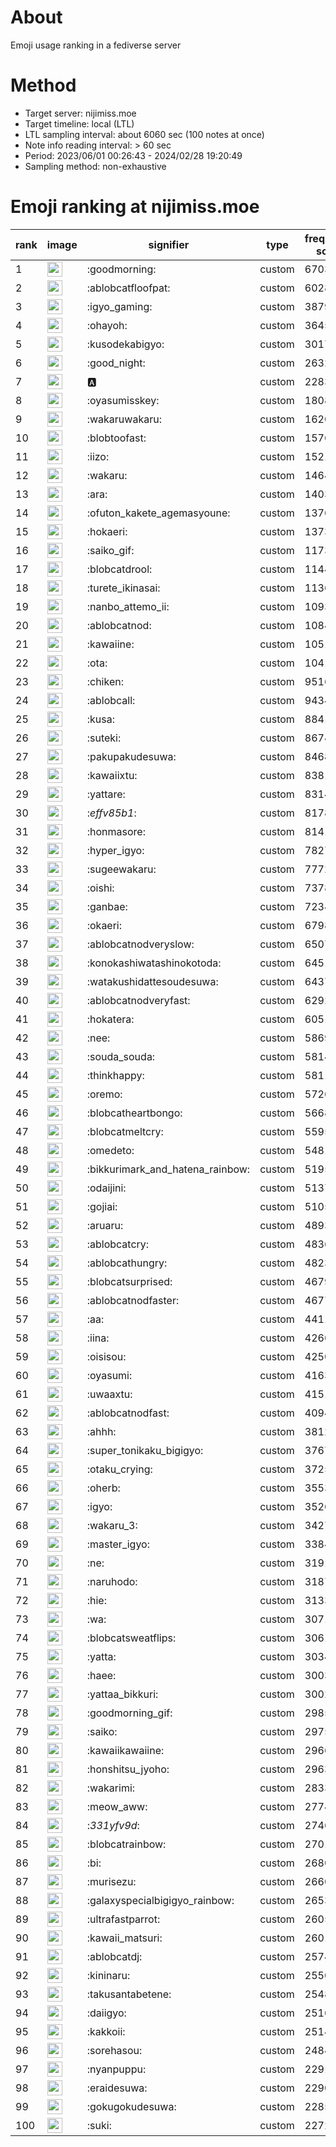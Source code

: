 # About
Emoji usage ranking in a fediverse server

# Method
- Target server: nijimiss.moe
- Target timeline: local (LTL)
- LTL sampling interval: about 6060 sec (100 notes at once)
- Note info reading interval: > 60 sec
- Period: 2023/06/01 00:26:43 - 2024/02/28 19:20:49 
- Sampling method: non-exhaustive

# Emoji ranking at nijimiss.moe

|rank|image|signifier|type|frequency score|
|----|----|----|----|----|
|1|<img height="24" src="https://nijimiss.moe/emoji/goodmorning.webp">|:goodmorning:|custom|67036|
|2|<img height="24" src="https://nijimiss.moe/emoji/ablobcatfloofpat.webp">|:ablobcatfloofpat:|custom|60286|
|3|<img height="24" src="https://nijimiss.moe/emoji/igyo_gaming.webp">|:igyo_gaming:|custom|38792|
|4|<img height="24" src="https://nijimiss.moe/emoji/ohayoh.webp">|:ohayoh:|custom|36455|
|5|<img height="24" src="https://nijimiss.moe/emoji/kusodekabigyo.webp">|:kusodekabigyo:|custom|30171|
|6|<img height="24" src="https://nijimiss.moe/emoji/good_night.webp">|:good_night:|custom|26325|
|7|<img height="24" src="https://nijimiss.moe/emoji/a.webp">|:a:|custom|22836|
|8|<img height="24" src="https://nijimiss.moe/emoji/oyasumisskey.webp">|:oyasumisskey:|custom|18087|
|9|<img height="24" src="https://nijimiss.moe/emoji/wakaruwakaru.webp">|:wakaruwakaru:|custom|16203|
|10|<img height="24" src="https://nijimiss.moe/emoji/blobtoofast.webp">|:blobtoofast:|custom|15764|
|11|<img height="24" src="https://nijimiss.moe/emoji/iizo.webp">|:iizo:|custom|15213|
|12|<img height="24" src="https://nijimiss.moe/emoji/wakaru.webp">|:wakaru:|custom|14644|
|13|<img height="24" src="https://nijimiss.moe/emoji/ara.webp">|:ara:|custom|14031|
|14|<img height="24" src="https://nijimiss.moe/emoji/ofuton_kakete_agemasyoune.webp">|:ofuton_kakete_agemasyoune:|custom|13764|
|15|<img height="24" src="https://nijimiss.moe/emoji/hokaeri.webp">|:hokaeri:|custom|13731|
|16|<img height="24" src="https://nijimiss.moe/emoji/saiko_gif.webp">|:saiko_gif:|custom|11738|
|17|<img height="24" src="https://nijimiss.moe/emoji/blobcatdrool.webp">|:blobcatdrool:|custom|11441|
|18|<img height="24" src="https://nijimiss.moe/emoji/turete_ikinasai.webp">|:turete_ikinasai:|custom|11368|
|19|<img height="24" src="https://nijimiss.moe/emoji/nanbo_attemo_ii.webp">|:nanbo_attemo_ii:|custom|10935|
|20|<img height="24" src="https://nijimiss.moe/emoji/ablobcatnod.webp">|:ablobcatnod:|custom|10847|
|21|<img height="24" src="https://nijimiss.moe/emoji/kawaiine.webp">|:kawaiine:|custom|10518|
|22|<img height="24" src="https://nijimiss.moe/emoji/ota.webp">|:ota:|custom|10418|
|23|<img height="24" src="https://nijimiss.moe/emoji/chiken.webp">|:chiken:|custom|9516|
|24|<img height="24" src="https://nijimiss.moe/emoji/ablobcall.webp">|:ablobcall:|custom|9434|
|25|<img height="24" src="https://nijimiss.moe/emoji/kusa.webp">|:kusa:|custom|8841|
|26|<img height="24" src="https://nijimiss.moe/emoji/suteki.webp">|:suteki:|custom|8674|
|27|<img height="24" src="https://nijimiss.moe/emoji/pakupakudesuwa.webp">|:pakupakudesuwa:|custom|8468|
|28|<img height="24" src="https://nijimiss.moe/emoji/kawaiixtu.webp">|:kawaiixtu:|custom|8381|
|29|<img height="24" src="https://nijimiss.moe/emoji/yattare.webp">|:yattare:|custom|8314|
|30|<img height="24" src="https://nijimiss.moe/emoji/_effv85b1_.webp">|:_effv85b1_:|custom|8178|
|31|<img height="24" src="https://nijimiss.moe/emoji/honmasore.webp">|:honmasore:|custom|8141|
|32|<img height="24" src="https://nijimiss.moe/emoji/hyper_igyo.webp">|:hyper_igyo:|custom|7827|
|33|<img height="24" src="https://nijimiss.moe/emoji/sugeewakaru.webp">|:sugeewakaru:|custom|7772|
|34|<img height="24" src="https://nijimiss.moe/emoji/oishi.webp">|:oishi:|custom|7378|
|35|<img height="24" src="https://nijimiss.moe/emoji/ganbae.webp">|:ganbae:|custom|7234|
|36|<img height="24" src="https://nijimiss.moe/emoji/okaeri.webp">|:okaeri:|custom|6798|
|37|<img height="24" src="https://nijimiss.moe/emoji/ablobcatnodveryslow.webp">|:ablobcatnodveryslow:|custom|6507|
|38|<img height="24" src="https://nijimiss.moe/emoji/konokashiwatashinokotoda.webp">|:konokashiwatashinokotoda:|custom|6451|
|39|<img height="24" src="https://nijimiss.moe/emoji/watakushidattesoudesuwa.webp">|:watakushidattesoudesuwa:|custom|6437|
|40|<img height="24" src="https://nijimiss.moe/emoji/ablobcatnodveryfast.webp">|:ablobcatnodveryfast:|custom|6292|
|41|<img height="24" src="https://nijimiss.moe/emoji/hokatera.webp">|:hokatera:|custom|6051|
|42|<img height="24" src="https://nijimiss.moe/emoji/nee.webp">|:nee:|custom|5869|
|43|<img height="24" src="https://nijimiss.moe/emoji/souda_souda.webp">|:souda_souda:|custom|5814|
|44|<img height="24" src="https://nijimiss.moe/emoji/thinkhappy.webp">|:thinkhappy:|custom|5811|
|45|<img height="24" src="https://nijimiss.moe/emoji/oremo.webp">|:oremo:|custom|5726|
|46|<img height="24" src="https://nijimiss.moe/emoji/blobcatheartbongo.webp">|:blobcatheartbongo:|custom|5668|
|47|<img height="24" src="https://nijimiss.moe/emoji/blobcatmeltcry.webp">|:blobcatmeltcry:|custom|5595|
|48|<img height="24" src="https://nijimiss.moe/emoji/omedeto.webp">|:omedeto:|custom|5481|
|49|<img height="24" src="https://nijimiss.moe/emoji/bikkurimark_and_hatena_rainbow.webp">|:bikkurimark_and_hatena_rainbow:|custom|5195|
|50|<img height="24" src="https://nijimiss.moe/emoji/odaijini.webp">|:odaijini:|custom|5137|
|51|<img height="24" src="https://nijimiss.moe/emoji/gojiai.webp">|:gojiai:|custom|5105|
|52|<img height="24" src="https://nijimiss.moe/emoji/aruaru.webp">|:aruaru:|custom|4893|
|53|<img height="24" src="https://nijimiss.moe/emoji/ablobcatcry.webp">|:ablobcatcry:|custom|4836|
|54|<img height="24" src="https://nijimiss.moe/emoji/ablobcathungry.webp">|:ablobcathungry:|custom|4823|
|55|<img height="24" src="https://nijimiss.moe/emoji/blobcatsurprised.webp">|:blobcatsurprised:|custom|4679|
|56|<img height="24" src="https://nijimiss.moe/emoji/ablobcatnodfaster.webp">|:ablobcatnodfaster:|custom|4677|
|57|<img height="24" src="https://nijimiss.moe/emoji/aa.webp">|:aa:|custom|4411|
|58|<img height="24" src="https://nijimiss.moe/emoji/iina.webp">|:iina:|custom|4266|
|59|<img height="24" src="https://nijimiss.moe/emoji/oisisou.webp">|:oisisou:|custom|4250|
|60|<img height="24" src="https://nijimiss.moe/emoji/oyasumi.webp">|:oyasumi:|custom|4163|
|61|<img height="24" src="https://nijimiss.moe/emoji/uwaaxtu.webp">|:uwaaxtu:|custom|4151|
|62|<img height="24" src="https://nijimiss.moe/emoji/ablobcatnodfast.webp">|:ablobcatnodfast:|custom|4094|
|63|<img height="24" src="https://nijimiss.moe/emoji/ahhh.webp">|:ahhh:|custom|3812|
|64|<img height="24" src="https://nijimiss.moe/emoji/super_tonikaku_bigigyo.webp">|:super_tonikaku_bigigyo:|custom|3767|
|65|<img height="24" src="https://nijimiss.moe/emoji/otaku_crying.webp">|:otaku_crying:|custom|3725|
|66|<img height="24" src="https://nijimiss.moe/emoji/oherb.webp">|:oherb:|custom|3553|
|67|<img height="24" src="https://nijimiss.moe/emoji/igyo.webp">|:igyo:|custom|3526|
|68|<img height="24" src="https://nijimiss.moe/emoji/wakaru_3.webp">|:wakaru_3:|custom|3427|
|69|<img height="24" src="https://nijimiss.moe/emoji/master_igyo.webp">|:master_igyo:|custom|3384|
|70|<img height="24" src="https://nijimiss.moe/emoji/ne.webp">|:ne:|custom|3191|
|71|<img height="24" src="https://nijimiss.moe/emoji/naruhodo.webp">|:naruhodo:|custom|3187|
|72|<img height="24" src="https://nijimiss.moe/emoji/hie.webp">|:hie:|custom|3133|
|73|<img height="24" src="https://nijimiss.moe/emoji/wa.webp">|:wa:|custom|3071|
|74|<img height="24" src="https://nijimiss.moe/emoji/blobcatsweatflips.webp">|:blobcatsweatflips:|custom|3061|
|75|<img height="24" src="https://nijimiss.moe/emoji/yatta.webp">|:yatta:|custom|3034|
|76|<img height="24" src="https://nijimiss.moe/emoji/haee.webp">|:haee:|custom|3003|
|77|<img height="24" src="https://nijimiss.moe/emoji/yattaa_bikkuri.webp">|:yattaa_bikkuri:|custom|3002|
|78|<img height="24" src="https://nijimiss.moe/emoji/goodmorning_gif.webp">|:goodmorning_gif:|custom|2985|
|79|<img height="24" src="https://nijimiss.moe/emoji/saiko.webp">|:saiko:|custom|2975|
|80|<img height="24" src="https://nijimiss.moe/emoji/kawaiikawaiine.webp">|:kawaiikawaiine:|custom|2966|
|81|<img height="24" src="https://nijimiss.moe/emoji/honshitsu_jyoho.webp">|:honshitsu_jyoho:|custom|2963|
|82|<img height="24" src="https://nijimiss.moe/emoji/wakarimi.webp">|:wakarimi:|custom|2833|
|83|<img height="24" src="https://nijimiss.moe/emoji/meow_aww.webp">|:meow_aww:|custom|2774|
|84|<img height="24" src="https://nijimiss.moe/emoji/_331yfv9d_.webp">|:_331yfv9d_:|custom|2746|
|85|<img height="24" src="https://nijimiss.moe/emoji/blobcatrainbow.webp">|:blobcatrainbow:|custom|2701|
|86|<img height="24" src="https://nijimiss.moe/emoji/bi.webp">|:bi:|custom|2680|
|87|<img height="24" src="https://nijimiss.moe/emoji/murisezu.webp">|:murisezu:|custom|2660|
|88|<img height="24" src="https://nijimiss.moe/emoji/galaxyspecialbigigyo_rainbow.webp">|:galaxyspecialbigigyo_rainbow:|custom|2653|
|89|<img height="24" src="https://nijimiss.moe/emoji/ultrafastparrot.webp">|:ultrafastparrot:|custom|2605|
|90|<img height="24" src="https://nijimiss.moe/emoji/kawaii_matsuri.webp">|:kawaii_matsuri:|custom|2601|
|91|<img height="24" src="https://nijimiss.moe/emoji/ablobcatdj.webp">|:ablobcatdj:|custom|2574|
|92|<img height="24" src="https://nijimiss.moe/emoji/kininaru.webp">|:kininaru:|custom|2550|
|93|<img height="24" src="https://nijimiss.moe/emoji/takusantabetene.webp">|:takusantabetene:|custom|2548|
|94|<img height="24" src="https://nijimiss.moe/emoji/daiigyo.webp">|:daiigyo:|custom|2516|
|95|<img height="24" src="https://nijimiss.moe/emoji/kakkoii.webp">|:kakkoii:|custom|2514|
|96|<img height="24" src="https://nijimiss.moe/emoji/sorehasou.webp">|:sorehasou:|custom|2484|
|97|<img height="24" src="https://nijimiss.moe/emoji/nyanpuppu.webp">|:nyanpuppu:|custom|2291|
|98|<img height="24" src="https://nijimiss.moe/emoji/eraidesuwa.webp">|:eraidesuwa:|custom|2290|
|99|<img height="24" src="https://nijimiss.moe/emoji/gokugokudesuwa.webp">|:gokugokudesuwa:|custom|2285|
|100|<img height="24" src="https://nijimiss.moe/emoji/suki.webp">|:suki:|custom|2272|
